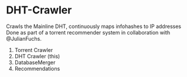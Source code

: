 # DHT-Crawler
Crawls the Mainline DHT, continuously maps infohashes to IP addresses
Done as part of a torrent recommender system in collaboration with @JulianFuchs.
1. Torrent Crawler
2. DHT Crawler (this)
3. DatabaseMerger
4. Recommendations
